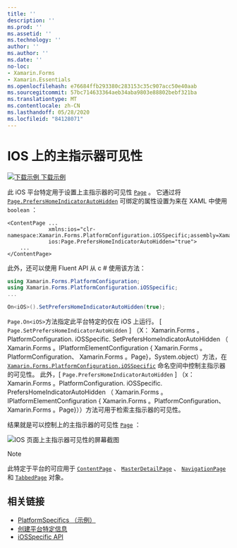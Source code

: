 ```yaml
---
title: ''
description: ''
ms.prod: ''
ms.assetid: ''
ms.technology: ''
author: ''
ms.author: ''
ms.date: ''
no-loc:
- Xamarin.Forms
- Xamarin.Essentials
ms.openlocfilehash: e76684ffb293380c283153c35c907acc50e40aab
ms.sourcegitcommit: 57bc714633364aeb34aba9803e88802bebf321ba
ms.translationtype: MT
ms.contentlocale: zh-CN
ms.lasthandoff: 05/28/2020
ms.locfileid: "84128071"
---
```

# <a name="home-indicator-visibility-on-ios"></a>IOS 上的主指示器可见性

[![下载示例](~/media/shared/download.png) 下载示例](https://docs.microsoft.com/samples/xamarin/xamarin-forms-samples/userinterface-platformspecifics)

此 iOS 平台特定用于设置上主指示器的可见性 [`Page`](xref:Xamarin.Forms.Page) 。 它通过将 [`Page.PrefersHomeIndicatorAutoHidden`](xref:Xamarin.Forms.PlatformConfiguration.iOSSpecific.Page.PrefersHomeIndicatorAutoHiddenProperty) 可绑定的属性设置为来在 XAML 中使用 `boolean` ：

```xaml
<ContentPage ...
             xmlns:ios="clr-namespace:Xamarin.Forms.PlatformConfiguration.iOSSpecific;assembly=Xamarin.Forms.Core"
             ios:Page.PrefersHomeIndicatorAutoHidden="true">
    ...
</ContentPage>
```

此外，还可以使用 Fluent API 从 c # 使用该方法：

```csharp
using Xamarin.Forms.PlatformConfiguration;
using Xamarin.Forms.PlatformConfiguration.iOSSpecific;
...

On<iOS>().SetPrefersHomeIndicatorAutoHidden(true);
```

`Page.On<iOS>`方法指定此平台特定的仅在 iOS 上运行。 [ `Page.SetPrefersHomeIndicatorAutoHidden` ] （X： Xamarin.Forms 。PlatformConfiguration. iOSSpecific. SetPrefersHomeIndicatorAutoHidden （ Xamarin.Forms 。IPlatformElementConfiguration { Xamarin.Forms 。PlatformConfiguration、 Xamarin.Forms 。Page}，System.object）方法，在 [`Xamarin.Forms.PlatformConfiguration.iOSSpecific`](xref:Xamarin.Forms.PlatformConfiguration.iOSSpecific) 命名空间中控制主指示器的可见性。 此外，[ `Page.PrefersHomeIndicatorAutoHidden` ] （x： Xamarin.Forms 。PlatformConfiguration. iOSSpecific. PrefersHomeIndicatorAutoHidden （ Xamarin.Forms 。IPlatformElementConfiguration { Xamarin.Forms 。PlatformConfiguration、 Xamarin.Forms 。Page}））方法可用于检索主指示器的可见性。

结果就是可以控制上的主指示器的可见性 [`Page`](xref:Xamarin.Forms.Page) ：

![IOS 页面上主指示器可见性的屏幕截图](page-home-indicator-images/home-indicator-visibility.png "主页指示器可见性")

> [!NOTE]
> 此特定于平台的可应用于 [`ContentPage`](xref:Xamarin.Forms.ContentPage) 、 [`MasterDetailPage`](xref:Xamarin.Forms.MasterDetailPage) 、 [`NavigationPage`](xref:Xamarin.Forms.NavigationPage) 和 [`TabbedPage`](xref:Xamarin.Forms.TabbedPage) 对象。

## <a name="related-links"></a>相关链接

- [PlatformSpecifics （示例）](https://docs.microsoft.com/samples/xamarin/xamarin-forms-samples/userinterface-platformspecifics)
- [创建平台特定信息](~/xamarin-forms/platform/platform-specifics/index.md#creating-platform-specifics)
- [iOSSpecific API](xref:Xamarin.Forms.PlatformConfiguration.iOSSpecific)

